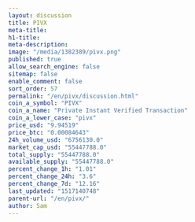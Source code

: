```yaml
---
layout: discussion
title: PIVX
meta-title: 
h1-title: 
meta-description: 
image: "/media/1382389/pivx.png"
published: true
allow_search_engine: false
sitemap: false
enable_comment: false
sort_order: 57
permalink: "/en/pivx/discussion.html"
coin_a_symbol: "PIVX"
coin_a_name: "Private Instant Verified Transaction"
coin_a_lower_case: "pivx"
price_usd: "9.94519"
price_btc: "0.00084643"
24h_volume_usd: "6756130.0"
market_cap_usd: "55447788.0"
total_supply: "55447788.0"
available_supply: "55447788.0"
percent_change_1h: "1.01"
percent_change_24h: "3.6"
percent_change_7d: "12.16"
last_updated: "1517140748"
parent-url: "/en/pivx/"
author: Sam
---
```


